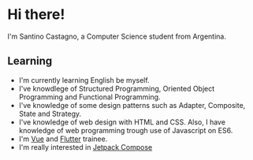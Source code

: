 # Hi there!

I'm Santino Castagno, a Computer Science student from Argentina.

## Learning
  - I'm currently learning English be myself.
  - I've knowdlege of Structured Programming, Oriented Object Programming and Functional Programming.
  - I've knowledge of some design patterns such as Adapter, Composite, State and Strategy.
  - I've knowledge of web design with HTML and CSS. Also, I have knowledge of web programming trough use of Javascript on ES6. 
  - I'm [Vue](https://es.vuejs.org/) and [Flutter](https://flutter.dev/) trainee.
  - I'm really interested in [Jetpack Compose](https://developer.android.com/jetpack/compose)

